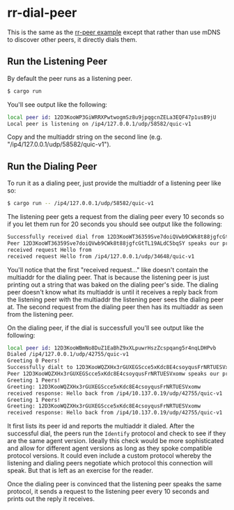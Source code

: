 # rr-dial-peer

This is the same as the [rr-peer
example](https://github.com/dhuseby/rr-peer.git) except that rather than use
mDNS to discover other peers, it directly dials them.

## Run the Listening Peer

By default the peer runs as a listening peer.

```sh
$ cargo run
```

You'll see output like the following:

```sh
local peer id: 12D3KooWP3GiWRRXPwtwogmSz8u9jpqgcnZELa3EQF47p1usB9jU
Local peer is listening on /ip4/127.0.0.1/udp/58582/quic-v1
```

Copy and the multiaddr string on the second line (e.g. "/ip4/127.0.0.1/udp/58582/quic-v1").

## Run the Dialing Peer

To run it as a dialing peer, just provide the multiaddr of a listening peer like so:

```sh
$ cargo run -- /ip4/127.0.0.1/udp/58582/quic-v1
```

The listening peer gets a request from the dialing peer every 10 seconds so if
you let them run for 20 seconds you should see output like the following:

```sh
Successfully received dial from 12D3KooWT36359Sve7doiQVwb9CWk8t88jgfcGtTL19ALdC5bqSY:/ip4/127.0.0.1/udp/37899/quic-v1
Peer 12D3KooWT36359Sve7doiQVwb9CWk8t88jgfcGtTL19ALdC5bqSY speaks our protocol
received request Hello from
received request Hello from /ip4/127.0.0.1/udp/34648/quic-v1
```

You'll notice that the first "received request..." like doesn't contain the
multiaddr for the dialing peer. That is because the listening peer is just
printing out a string that was baked on the dialing peer's side. The dialing
peer doesn't know what its multiaddr is until it receives a reply back from the
listening peer with the multiaddr the listening peer sees the dialing peer at.
The second request from the dialing peer then has its multiaddr as seen from
the listening peer.

On the dialing peer, if the dial is successfull you'll see output like the following:

```sh
local peer id: 12D3KooWBmNo8DuZ1EaBhZ9xXLpuwrHszZcspqang5r4nqLDHPvb
Dialed /ip4/127.0.0.1/udp/42755/quic-v1
Greeting 0 Peers!
Successfully dialt to 12D3KooWQZXHx3rGUXEGScce5xKdc8E4csoyqusFrNRTUESVxomw:/ip4/127.0.0.1/udp/42755/quic-v1
Peer 12D3KooWQZXHx3rGUXEGScce5xKdc8E4csoyqusFrNRTUESVxomw speaks our protocol
Greeting 1 Peers!
Greeting: 12D3KooWQZXHx3rGUXEGScce5xKdc8E4csoyqusFrNRTUESVxomw
received response: Hello back from /ip4/10.137.0.19/udp/42755/quic-v1
Greeting 1 Peers!
Greeting: 12D3KooWQZXHx3rGUXEGScce5xKdc8E4csoyqusFrNRTUESVxomw
received response: Hello back from /ip4/10.137.0.19/udp/42755/quic-v1
```

It first lists its peer id and reports the multiaddr it dialed. After the
successful dial, the peers run the `Identify` protocol and check to see if they
are the same agent version. Ideally this check would be more sophisticated and
allow for different agent versions as long as they spoke compatible protocol
versions. It could even include a custom protocol whereby the listening and
dialing peers negotiate which protocol this connection will speak. But that is
left as an exercise for the reader.

Once the dialing peer is convinced that the listening peer speaks the same
protocol, it sends a request to the listening peer every 10 seconds and prints
out the reply it receives.
